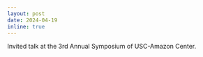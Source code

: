 ```yaml
---
layout: post
date: 2024-04-19
inline: true
---
```


Invited talk at the 3rd Annual Symposium of USC-Amazon Center.
